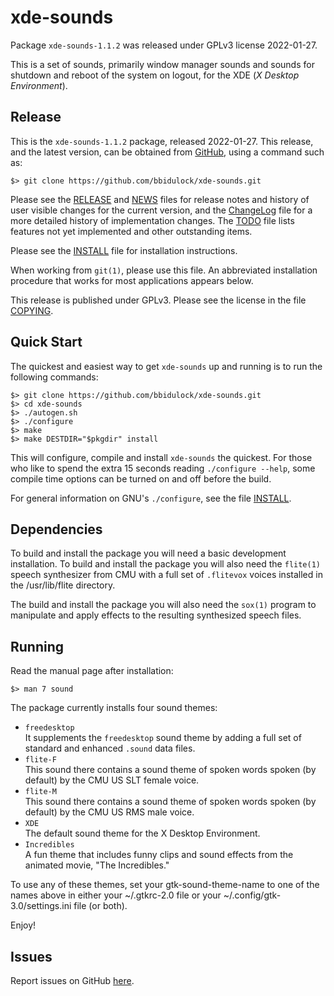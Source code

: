 [xde-sounds -- read me first file.  2022-01-27]: #

xde-sounds
===============

Package `xde-sounds-1.1.2` was released under GPLv3 license
2022-01-27.

This is a set of sounds, primarily window manager sounds and sounds for
shutdown and reboot of the system on logout, for the XDE (_X Desktop
Environment_).

Release
-------

This is the `xde-sounds-1.1.2` package, released 2022-01-27.
This release, and the latest version, can be obtained from [GitHub][1],
using a command such as:

    $> git clone https://github.com/bbidulock/xde-sounds.git

Please see the [RELEASE][3] and [NEWS][4] files for release notes and
history of user visible changes for the current version, and the
[ChangeLog][5] file for a more detailed history of implementation
changes.  The [TODO][6] file lists features not yet implemented and
other outstanding items.

Please see the [INSTALL][8] file for installation instructions.

When working from `git(1)`, please use this file.  An abbreviated
installation procedure that works for most applications appears below.

This release is published under GPLv3.  Please see the license in the
file [COPYING][10].


Quick Start
-----------

The quickest and easiest way to get `xde-sounds` up and
running is to run the following commands:

    $> git clone https://github.com/bbidulock/xde-sounds.git
    $> cd xde-sounds
    $> ./autogen.sh
    $> ./configure
    $> make
    $> make DESTDIR="$pkgdir" install

This will configure, compile and install `xde-sounds` the
quickest.  For those who like to spend the extra 15 seconds reading
`./configure --help`, some compile time options can be turned on and off
before the build.

For general information on GNU's `./configure`, see the file
[INSTALL][8].


Dependencies
------------

To build and install the package you will need a basic development
installation.  To build and install the package you will also need the
`flite(1)` speech synthesizer from CMU with a full set of `.flitevox`
voices installed in the /usr/lib/flite directory.

The build and install the package you will also need the `sox(1)`
program to manipulate and apply effects to the resulting synthesized
speech files.


Running
-------

Read the manual page after installation:

    $> man 7 sound

The package currently installs four sound themes:

- `freedesktop`  
It supplements the `freedesktop` sound theme by adding a full
set of standard and enhanced `.sound` data files.
- `flite-F`  
This sound there contains a sound theme of spoken words spoken (by
default) by the CMU US SLT female voice.
- `flite-M`  
This sound there contains a sound theme of spoken words spoken (by
default) by the CMU US RMS male voice.
- `XDE`  
The default sound theme for the X Desktop Environment.
- `Incredibles`  
A fun theme that includes funny clips and sound effects from the
animated movie, "The Incredibles."

To use any of these themes, set your gtk-sound-theme-name to one of the
names above in either your ~/.gtkrc-2.0 file or your
~/.config/gtk-3.0/settings.ini file (or both).


Enjoy!


Issues
------

Report issues on GitHub [here][2].



[1]: https://github.com/bbidulock/xde-sounds
[2]: https://github.com/bbidulock/xde-sounds/issues
[3]: https://github.com/bbidulock/xde-sounds/blob/master/RELEASE
[4]: https://github.com/bbidulock/xde-sounds/blob/master/NEWS
[5]: https://github.com/bbidulock/xde-sounds/blob/master/ChangeLog
[6]: https://github.com/bbidulock/xde-sounds/blob/master/TODO
[7]: https://github.com/bbidulock/xde-sounds/blob/master/COMPLIANCE
[8]: https://github.com/bbidulock/xde-sounds/blob/master/INSTALL
[9]: https://github.com/bbidulock/xde-sounds/blob/master/LICENSE
[10]: https://github.com/bbidulock/xde-sounds/blob/master/COPYING

[ vim: set ft=markdown sw=4 tw=72 nocin nosi fo+=tcqlorn spell: ]: #

